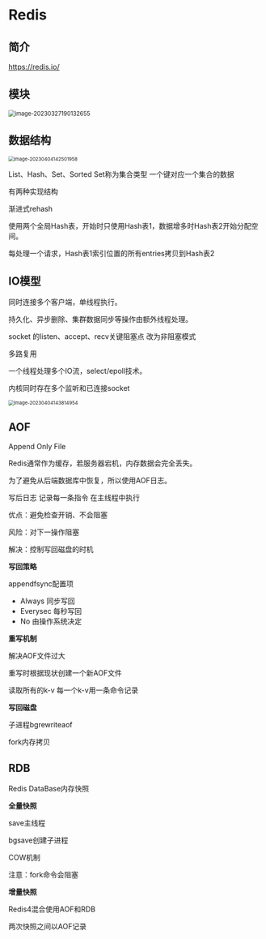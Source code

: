 # Redis



## 简介

https://redis.io/



## 模块

<img src="https://cdn.jsdelivr.net/gh/twtsuif/picture/twtsuif2023-03-27/e9e2bf7962375902e7121dff4d1ffc3e--1168--image-20230327190132655.png" alt="image-20230327190132655" style="zoom: 80%;" />



## 数据结构

<img src="https://cdn.jsdelivr.net/gh/twtsuif/picture/twtsuif2023-04-04/bb867280c702264e3ddc287fa6e85161--bc83--image-20230404142501958.png" alt="image-20230404142501958" style="zoom:67%;" />

List、Hash、Set、Sorted Set称为集合类型 一个键对应一个集合的数据

有两种实现结构



渐进式rehash

使用两个全局Hash表，开始时只使用Hash表1，数据增多时Hash表2开始分配空间。

每处理一个请求，Hash表1索引位置的所有entries拷贝到Hash表2



## IO模型

同时连接多个客户端，单线程执行。

持久化、异步删除、集群数据同步等操作由额外线程处理。



socket 的listen、accept、recv关键阻塞点  改为非阻塞模式



多路复用

一个线程处理多个IO流，select/epoll技术。

内核同时存在多个监听和已连接socket

<img src="https://cdn.jsdelivr.net/gh/twtsuif/picture/twtsuif2023-04-04/3fe375f3f551ca74016b3bf9442d08ff--0c5c--image-20230404143814954.png" alt="image-20230404143814954" style="zoom:67%;" />





## AOF

Append Only File



Redis通常作为缓存，若服务器宕机，内存数据会完全丢失。

为了避免从后端数据库中恢复，所以使用AOF日志。



写后日志 记录每一条指令 在主线程中执行

优点：避免检查开销、不会阻塞

风险：对下一操作阻塞

解决：控制写回磁盘的时机



**写回策略**

appendfsync配置项

- Always 同步写回
- Everysec 每秒写回
- No 由操作系统决定



**重写机制**

解决AOF文件过大

重写时根据现状创建一个新AOF文件

读取所有的k-v 每一个k-v用一条命令记录



**写回磁盘**

子进程bgrewriteaof

fork内存拷贝





## RDB

Redis DataBase内存快照



**全量快照**

save主线程 

bgsave创建子进程

COW机制

注意：fork命令会阻塞



**增量快照**



Redis4混合使用AOF和RDB

两次快照之间以AOF记录
